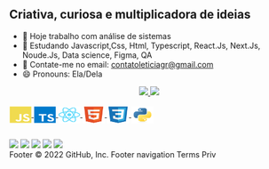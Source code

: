  ## Criativa, curiosa e multiplicadora de ideias

- 🔭 Hoje trabalho com análise de sistemas
- 🌱 Estudando Javascript,Css, Html, Typescript, React.Js, Next.Js, Noude.Js, Data science, Figma, QA
- 📧 Contate-me no email: contatoleticiagr@gmail.com
- 😄 Pronouns: Ela/Dela


<div align="center">
  <a href="https://github.com/terceirolho">
  <img height="180em" src="https://github-readme-stats.vercel.app/api?username=terceirolho&show_icons=true&theme=dracula&include_all_commits=true&count_private=true"/>
  <img height="180em" src="https://github-readme-stats.vercel.app/api/top-langs/?username=terceirolho&layout=compact&langs_count=7&theme=dracula-dark"/>
</div>

<div style="display: inline_block"><br>
  <img align="center" alt="Rafa-Js" height="30" width="40" src="https://raw.githubusercontent.com/devicons/devicon/master/icons/javascript/javascript-plain.svg">
  <img align="center" alt="Rafa-Ts" height="30" width="40" src="https://raw.githubusercontent.com/devicons/devicon/master/icons/typescript/typescript-plain.svg">
  <img align="center" alt="Rafa-React" height="30" width="40" src="https://raw.githubusercontent.com/devicons/devicon/master/icons/react/react-original.svg">
  <img align="center" alt="Rafa-HTML" height="30" width="40" src="https://raw.githubusercontent.com/devicons/devicon/master/icons/html5/html5-original.svg">
  <img align="center" alt="Rafa-CSS" height="30" width="40" src="https://raw.githubusercontent.com/devicons/devicon/master/icons/css3/css3-original.svg">
  <img align="center" alt="Rafa-Python" height="30" width="40" src="https://raw.githubusercontent.com/devicons/devicon/master/icons/python/python-original.svg">
  
</div>
  
  ##
 
<div> 
  <a href="https://www.youtube.com/channel/UCMbeuDEF611NdlmlHyEjKJg" target="_blank"><img src="https://img.shields.io/badge/YouTube-FF0000?style=for-the-badge&logo=youtube&logoColor=white" target="_blank"></a>
 <a href="https://discord.gg/terceirolho#5621" target="_blank"><img src="https://img.shields.io/badge/Discord-7289DA?style=for-the-badge&logo=discord&logoColor=white" target="_blank"></a> 
  <a href = "mailto:serecologiaterra@gmail.com"><img src="https://img.shields.io/badge/-Gmail-%23333?style=for-the-badge&logo=gmail&logoColor=white" target="_blank"></a>
  <a href="https://www.linkedin.com/in/leticiagonc-45875016a" target="_blank"><img src="https://img.shields.io/badge/-LinkedIn-%230077B5?style=for-the-badge&logo=linkedin&logoColor=white" target="_blank"></a> 
  <a href="https://www.behance.com/lliara" target="_blank"><img src="https://img.shields.io/badge/-Behance-blue?style=for-the-badge&logo=behance&logoColor=white" target="_blank"></a>   
    

</div>
Footer
© 2022 GitHub, Inc.
Footer navigation
Terms
Priv
